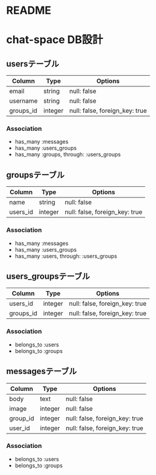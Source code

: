 # README


# chat-space DB設計
## usersテーブル
|Column|Type|Options|
|------|----|-------|
|email|string|null: false|
|username|string|null: false|
|groups_id|integer|null: false, foreign_key: true|
### Association
- has_many :messages
- has_many :users_groups
- has_many :groups, through: :users_groups


## groupsテーブル
|Column|Type|Options|
|------|----|-------|
|name|string|null: false|
|users_id|integer|null: false, foreign_key: true|
### Association
- has_many :messages
- has_many :users_groups
- has_many  :users, through: :users_groups

## users_groupsテーブル
|Column|Type|Options|
|------|----|-------|
|users_id|integer|null: false, foreign_key: true|
|groups_id|integer|null: false, foreign_key: true|
### Association
- belongs_to :users
- belongs_to :groups

## messagesテーブル
|Column|Type|Options|
|------|----|-------|
|body|text|null: false|
|image|integer|null: false|
|group_id|integer|null: false, foreign_key: true|
|user_id|integer|null: false, foreign_key: true|
### Association
- belongs_to :users
- belongs_to :groups
